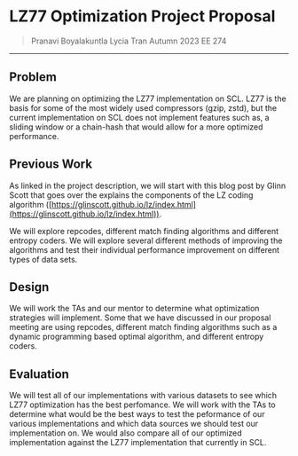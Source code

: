 # LZ77 Optimization Project Proposal

> Pranavi Boyalakuntla
Lycia Tran
Autumn 2023
EE 274
> 

---

## Problem

We are planning on optimizing the LZ77 implementation on SCL. LZ77 is the basis for some of the most widely used compressors (gzip, zstd), but the current implementation on SCL does not implement features such as, a sliding window or a chain-hash that would allow for a more optimized performance. 

## Previous Work

As linked in the project description, we will start with this blog post by Glinn Scott that goes over the explains the components of the LZ coding algorithm ([https://glinscott.github.io/lz/index.html](https://glinscott.github.io/lz/index.html)). 

We will explore repcodes, different match finding algorithms and different entropy coders. We will explore several different methods of improving the algorithms and test their individual performance improvement on different types of data sets.

## Design

We will work the TAs and our mentor to determine what optimization strategies will implement. Some that we have discussed in our proposal meeting are using repcodes, different match finding algorithms such as a dynamic programming based optimal algorithm, and different entropy coders. 

## Evaluation

We will test all of our implementations with various datasets to see which LZ77 optimization has the best perfomance. We will work with the TAs to determine what would be the best ways to test the peformance of our various implementations and which data sources we should test our implementation on. We would also compare all of our optimized implementation against the LZ77 implementation that currently in SCL.